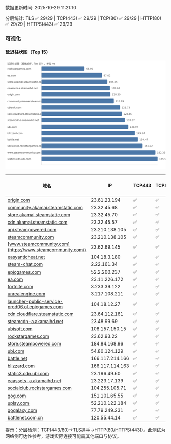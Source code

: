 数据更新时间: 2025-10-29 11:21:10

分层统计: TLS ✅ 29/29 | TCP(443) ✅ 29/29 | TCP(80) ✅ 29/29 | HTTP(80) ✅ 29/29 | HTTPS(443) ✅ 29/29

### 可视化

#### 延迟柱状图（Top 15）

![Latency Chart](latency_chart.svg)

| 域名 | IP | TCP443 | TCP80 | TLS 握手 | HTTP(80) | 状态码 | HTTPS(443) | 状态码(HTTPS) | 延迟(ms) |
|---|---|---|---|---|---|---|---|---|---|
| [origin.com](https://origin.com/) | 23.61.23.194 | ✅ | ✅ | ✅ | ✅ | 301 | ✅ | 301 | 110.3 |
| [community.akamai.steamstatic.com](https://community.akamai.steamstatic.com/) | 23.32.45.68 | ✅ | ✅ | ✅ | ✅ | 403 | ✅ | 403 | 115.89 |
| [store.akamai.steamstatic.com](https://store.akamai.steamstatic.com/) | 23.32.45.70 | ✅ | ✅ | ✅ | ✅ | 403 | ✅ | 403 | 105.55 |
| [cdn.akamai.steamstatic.com](https://cdn.akamai.steamstatic.com/) | 23.32.45.57 | ✅ | ✅ | ✅ | ✅ | 200 | ✅ | 200 | 192.13 |
| [api.steampowered.com](https://api.steampowered.com/) | 23.210.138.105 | ✅ | ✅ | ✅ | ✅ | 404 | ✅ | 404 | 199.54 |
| [steamcommunity.com](https://steamcommunity.com/) | 23.210.138.105 | ✅ | ✅ | ✅ | ✅ | 302 | ✅ | 200 | 224.53 |
| [www.steamcommunity.com](https://www.steamcommunity.com/) | 23.62.69.145 | ✅ | ✅ | ✅ | ✅ | 302 | ✅ | 302 | 182.39 |
| [easyanticheat.net](https://easyanticheat.net/) | 104.18.3.180 | ✅ | ✅ | ✅ | ✅ | 301 | ✅ | 301 | 241.42 |
| [steam-chat.com](https://steam-chat.com/) | 2.22.161.34 | ✅ | ✅ | ✅ | ✅ | 302 | ✅ | 404 | 193.19 |
| [epicgames.com](https://epicgames.com/) | 52.2.200.237 | ✅ | ✅ | ✅ | ✅ | 301 | ✅ | 302 | 229.62 |
| [ea.com](https://ea.com/) | 23.11.226.172 | ✅ | ✅ | ✅ | ✅ | 301 | ✅ | 301 | 97.02 |
| [fortnite.com](https://fortnite.com/) | 3.233.39.122 | ✅ | ✅ | ✅ | ✅ | 301 | ✅ | 301 | 233.55 |
| [unrealengine.com](https://unrealengine.com/) | 3.217.108.211 | ✅ | ✅ | ✅ | ✅ | 301 | ✅ | 301 | 238.93 |
| [launcher-public-service-prod06.ol.epicgames.com](https://launcher-public-service-prod06.ol.epicgames.com/) | 104.18.12.27 | ✅ | ✅ | ✅ | ✅ | 404 | ✅ | 404 | 264.84 |
| [cdn.cloudflare.steamstatic.com](https://cdn.cloudflare.steamstatic.com/) | 23.64.112.161 | ✅ | ✅ | ✅ | ✅ | 200 | ✅ | 200 | 128.55 |
| [steamcdn-a.akamaihd.net](https://steamcdn-a.akamaihd.net/) | 23.48.99.69 | ✅ | ✅ | ✅ | ✅ | 200 | ✅ | 200 | 133.37 |
| [ubisoft.com](https://ubisoft.com/) | 108.157.150.15 | ✅ | ✅ | ✅ | ✅ | 301 | ✅ | 301 | 125.73 |
| [rockstargames.com](https://rockstargames.com/) | 23.62.93.22 | ✅ | ✅ | ✅ | ✅ | 301 | ✅ | 301 | 68.9 |
| [store.steampowered.com](https://store.steampowered.com/) | 184.84.168.96 | ✅ | ✅ | ✅ | ✅ | 302 | ✅ | 200 | 491.71 |
| [ubi.com](https://ubi.com/) | 54.80.124.129 | ✅ | ✅ | ✅ | ✅ | 301 | ✅ | 301 | 138.97 |
| [battle.net](https://battle.net/) | 166.117.214.166 | ✅ | ✅ | ✅ | ✅ | 301 | ✅ | 301 | 154.47 |
| [blizzard.com](https://blizzard.com/) | 166.117.114.163 | ✅ | ✅ | ✅ | ✅ | 302 | ✅ | 302 | 149.57 |
| [static3.cdn.ubi.com](https://static3.cdn.ubi.com/) | 23.196.49.60 | ✅ | ✅ | ✅ | ✅ | 401 | ✅ | 401 | 185.95 |
| [eaassets-a.akamaihd.net](https://eaassets-a.akamaihd.net/) | 23.223.17.139 | ✅ | ✅ | ✅ | ✅ | 404 | ✅ | 404 | 109.63 |
| [socialclub.rockstargames.com](https://socialclub.rockstargames.com/) | 104.255.105.71 | ✅ | ✅ | ✅ | ✅ | 301 | ✅ | 307 | 161.92 |
| [gog.com](https://gog.com/) | 151.101.65.55 | ✅ | ✅ | ✅ | ✅ | 301 | ✅ | 301 | 546.02 |
| [uplay.com](https://uplay.com/) | 52.210.122.184 | ✅ | ✅ | ✅ | ✅ | 301 | ✅ | 301 | 380.65 |
| [gogalaxy.com](https://gogalaxy.com/) | 77.79.249.231 | ✅ | ✅ | ✅ | ✅ | 301 | ✅ | 301 | 476.94 |
| [battlenet.com.cn](https://battlenet.com.cn/) | 120.55.44.14 | ✅ | ✅ | ✅ | ✅ | 308 | ✅ | 302 | 974.55 |

提示：分层检测：TCP(443/80)→TLS握手→HTTP(80/HTTPS(443))。此测试为网络侧可达性参考，游戏实际连接可能需其他端口与协议。